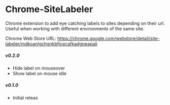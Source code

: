 Chrome-SiteLabeler
==================

Chrome extension to add eye catching labels to sites depending on their url. Useful when working with different environments of the same site.

Chrome Web Store URL: https://chrome.google.com/webstore/detail/site-labeler/mdkoanlgchgnkbfjcecafkadgneapali

##### v0.2.0
- Hide label on mouseover
- Show label on mouse idle

##### v0.1.0
- Initial releas
